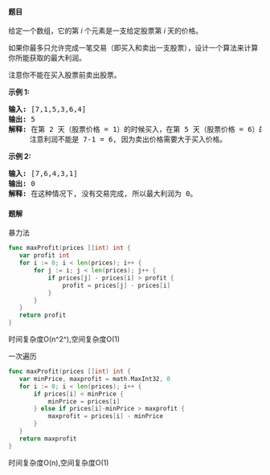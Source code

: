 #### 题目
<p>给定一个数组，它的第&nbsp;<em>i</em> 个元素是一支给定股票第 <em>i</em> 天的价格。</p>

<p>如果你最多只允许完成一笔交易（即买入和卖出一支股票），设计一个算法来计算你所能获取的最大利润。</p>

<p>注意你不能在买入股票前卖出股票。</p>

<p><strong>示例 1:</strong></p>

<pre><strong>输入:</strong> [7,1,5,3,6,4]
<strong>输出:</strong> 5
<strong>解释: </strong>在第 2 天（股票价格 = 1）的时候买入，在第 5 天（股票价格 = 6）的时候卖出，最大利润 = 6-1 = 5 。
     注意利润不能是 7-1 = 6, 因为卖出价格需要大于买入价格。
</pre>

<p><strong>示例 2:</strong></p>

<pre><strong>输入:</strong> [7,6,4,3,1]
<strong>输出:</strong> 0
<strong>解释: </strong>在这种情况下, 没有交易完成, 所以最大利润为 0。
</pre>


 #### 题解
 暴力法
 ```go
func maxProfit(prices []int) int {
	var profit int
	for i := 0; i < len(prices); i++ {
		for j := i; j < len(prices); j++ {
			if prices[j] - prices[i] > profit {
				profit = prices[j] - prices[i]
			}
		}
	}
	return profit
}
```
 时间复杂度O(n^2^),空间复杂度O(1)
 
 一次遍历
 ```go
func maxProfit(prices []int) int {
	var minPrice, maxprofit = math.MaxInt32, 0
	for i := 0; i < len(prices); i++ {
		if prices[i] < minPrice {
			minPrice = prices[i]
		} else if prices[i]-minPrice > maxprofit {
			maxprofit = prices[i] - minPrice
		}
	}
	return maxprofit
}

```
 时间复杂度O(n),空间复杂度O(1)